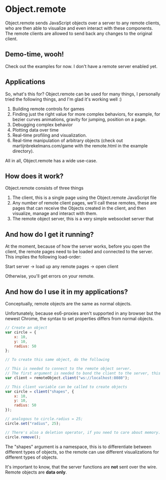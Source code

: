# Object.remote

Object.remote sends JavaScript objects over a server to any remote clients, who are then able to visualize and even interact with these components. The remote clients are allowed to send back any changes to the original client.

## Demo-time, wooh!

Check out the examples for now. I don't have a remote server enabled yet.

## Applications

So, what's this for? Object.remote can be used for many things, I personally tried the following things, and I'm glad it's working well :)

1. Building remote controls for games
2. Finding just the right value for more complex behaviors, for example, for bezier curves animations, gravity for jumping, position on a page.
3. Debugging complex behavior
4. Plotting data over time
5. Real-time profiling and visualization.
6. Real-time manipulation of arbitrary objects (check out martijnbrekelmans.com/game with the remote.html in the example directory).

All in all, Object.remote has a wide use-case. 

## How does it work?

Object.remote consists of three things

1. The client, this is a single page using the Object.remote JavaScript file
2. Any number of remote client pages, we'll call these remotes, these are pages that can receive the Objects created in the client, and then visualize, manage and interact with them.
3. The remote object server, this is a very simple websocket server that 

## And how do I get it running?

At the moment, because of how the server works, before you open the client, the remote pages need to be loaded and connected to the server. This implies the following load-order:

Start server -> load up any remote pages -> open client

Otherwise, you'll get errors on your remote.

## And how do I use it in my applications?

Conceptually, remote objects are the same as normal objects.

Unfortunately, because es6-proxies aren't supported in any browser but the newest Chrome, the syntax to set properties differs from normal objects.

```js
// Create an object
var circle = {
    x: 10,
    y: 10,
    radius: 50
};

// To create this same object, do the following

// This is needed to connect to the remote object server.
// The first argument is needed to bond the client to the server, this call is similar to cupido, shooting an arrow of love to bond the server with the client.
var client = remoteObject.client("ws://localhost:8080");

// This client variable can be called to create objects
var circle = client("shapes", {
    x: 10,
    y: 10,
    radius: 50
});

// analogous to circle.radius = 25;
circle.set("radius", 25);

// There's also a deletion operator, if you need to care about memory. It's best practice, but not necessary, to use it.
circle.remove();
```

The "shapes" argument is a namespace, this is to differentiate between different types of objects, so the remote can use different visualizations for different types of objects.

It's important to know, that the server functions are **not** sent over the wire. Remote objects are **data only**.